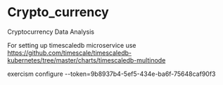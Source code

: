 # Crypto_currency
Cryptocurrency Data Analysis

For setting up timescaledb microservice use https://github.com/timescale/timescaledb-kubernetes/tree/master/charts/timescaledb-multinode


exercism configure --token=9b8937b4-5ef5-434e-ba6f-75648caf90f3